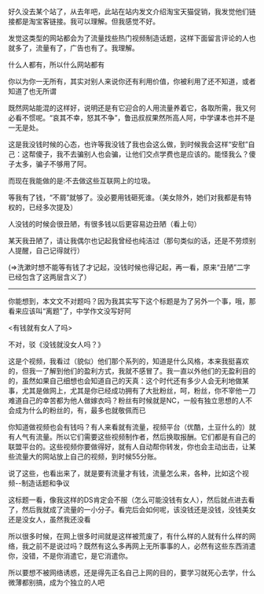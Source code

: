 好久没去某个站了，从去年吧，此站在站内发文介绍淘宝天猫促销，我发觉他们链接都是淘宝客链接。我可以理解。但我感觉不好。

发觉这类型的网站都会为了流量找些热门视频制造话题，这样下面留言评论的人也就多了，流量有了，广告也有了。我理解。

什么人都有，所以什么网站都有

你以为你一无所有，其实对别人来说你还有利用价值，你被利用了还不知道，或者知道了也无所谓

既然网站能混的这样好，说明还是有它迎合的人用流量养着它，各取所需，我又何必看不惯呢。“哀其不幸，怒其不争”，鲁迅叔叔果然所高人阿，中学课本也并不是一无是处。

这是我没钱时候的心态，也许等我没钱了我也会这么做，到时候我会这样“安慰”自己：这帮傻子，我不去骗别人也会骗，让他们交点学费也是应该的。能怪我么？傻子太多，骗子不够用了阿。

而现在我能做的是:不去做这些互联网上的垃圾。

等我有了钱，“不屑”就够了。没必要用钱砸死谁。（美女除外，她们对我都是有特权的，已经多次提及）

人没钱的时候会很丑陋，有很多钱以后更容易边丑陋（看上句）

某天我丑陋了，请让我偶尔也记起我曾经也纯洁过（那句类似的话，还是不劳烦别人提醒，自己记得就行）

(=>洗漱时想不能等有钱了才记起，没钱时候也得记起，再一看，原来“丑陋”二字已经包含了这两层含义了）


----------

你能想到，本文文不对题吗？因为我其实写下这个标题是为了另外一个事，哦，那看来应该叫“离题”了，中学作文没写好阿

<有钱就有女人了吗>

不对，驳《没钱就没女人吗？》 

这是个视频，我看过（貌似）他们那个系列的，知道是什么风格，本来我挺喜欢的，但我一了解到他们的盈利方式，我就不感冒了。我一直以外他们的无盈利目的的，虽然如果自己细想也会知道自己的天真：这个时代还有多少人会无利地做某事，尤其是做网上，尤其是你已经成功拥有了大批粉丝，呵，粉丝，你不宰他一刀难道自己的幸苦都为他人做嫁衣吗？粉丝有时候就是NC，一般有独立思想的人不会成为什么的粉丝的，有，最多也就敬佩而已

你知道做视频也会有钱吗？有人来看就有流量，视频平台（优酷，土豆什么的）就有人气有流量。所以它们需要这些视频制作者，然后换取报酬。它们都是有自己的联盟平台的。这些视频你要做得好，就有人自动帮你转发，你也会主动出击，让某些流量大的网站放上自己的视频，到时候55分账。

说了这些，也看出来了，就是要有流量才有钱，流量怎么来，各种，比如这个视频--制造话题和争议

这标题一看，像我这样的DS肯定会不服（怎么可能没钱有女人），然后就点进去看了，然后我就成了流量的一小分子。看完后会如何呢，该没钱还是没钱，没钱美女还是没女人，虽然我还没看

所以很多时候，在网上很多时间就是这样被荒废了，有什么样的人就有什么样的网络，我之前不是说过吗？既然有这么多再网上无所事事的人，必然有这些东西消遣你，没错，不是你消遣它，是它消遣你。

所以要想不被网络诱惑，还是得先正名自己上网的目的，要学习就死心去学，什么微薄都别搞，成为个独立的人吧
